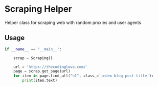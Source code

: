 # Scraping Helper
Helper class for scraping web with random proxies and user agents

## Usage

```python
if __name__ == "__main__":

    scrap = Scraping()

    url = 'https://thecodinglove.com/'
    page = scrap.get_page(url)               
    for item in page.find_all("h1", class_='index-blog-post-title'):
        print(item.text)
```